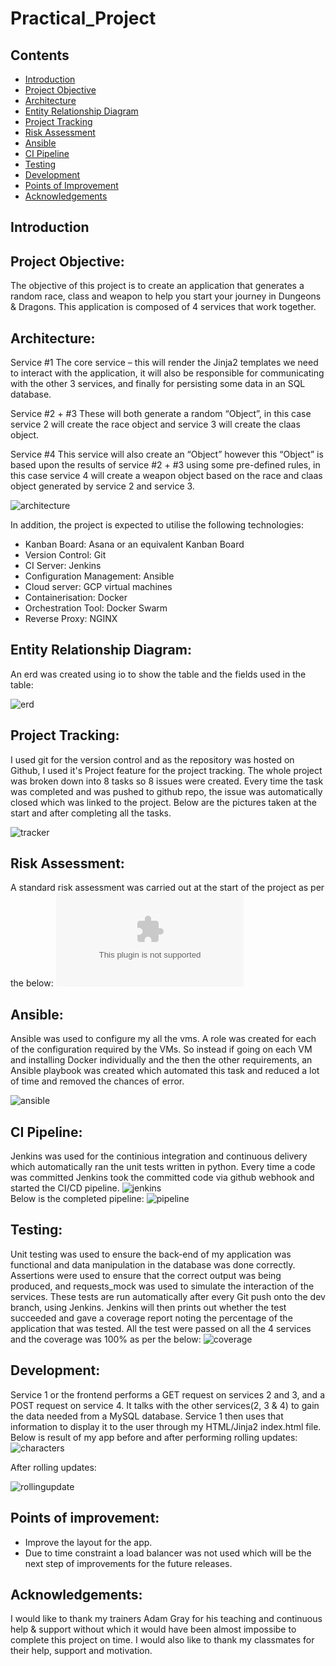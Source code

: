 # Practical_Project

## Contents

- [Introduction](#Introduction)
- [Project Objective](#Project-Objective)
- [Architecture](#Architecture)
- [Entity Relationship Diagram](#Entity-Relationship-Diagram)
- [Project Tracking](#Project-Tracking)
- [Risk Assessment](#Risk-Assessment)
- [Ansible](#Ansible)
- [CI Pipeline](#CI-Pipeline)
- [Testing](#Testing)
- [Development](#Development)
- [Points of Improvement](#Points-of-Improvement)
- [Acknowledgements](#Acknowledgements)

## Introduction

## Project Objective:

The objective of this project is to create an application that generates a random race, class and weapon to help you start your journey in Dungeons & Dragons. This application is composed of 4 services that work together. 

## Architecture:

Service #1
The core service – this will render the Jinja2 templates we need to interact with the application, it will also be responsible for communicating with the other 3 services, and finally for persisting some data in an SQL database.

Service #2 + #3
These will both generate a random “Object”, in this case service 2 will create the race object and service 3 will create the claas object.

Service #4
This service will also create an “Object” however this “Object” is based upon the results of service #2 + #3 using some pre-defined rules, in this case service 4 will create a weapon object based on the race and claas object generated by service 2 and service 3.

![architecture](proj_images/architecture.PNG)

In addition, the project is expected to utilise the following technologies:

- Kanban Board: Asana or an equivalent Kanban Board
- Version Control: Git
- CI Server: Jenkins
- Configuration Management: Ansible
- Cloud server: GCP virtual machines
- Containerisation: Docker
- Orchestration Tool: Docker Swarm
- Reverse Proxy: NGINX

## Entity Relationship Diagram:

An erd was created using io to show the table and the fields used in the table:

![erd](proj_images/erd.PNG)

## Project Tracking:

I used git for the version control and as the repository was hosted on Github, I used it's Project feature for the project tracking. The whole project was broken down into 8 tasks so 8 issues were created. Every time the task was completed and was pushed to github repo, the issue was automatically closed which was linked to the project. Below are the pictures taken at the start and after completing all the tasks.

![tracker](proj_images/pipeline.PNG)

## Risk Assessment:

A standard risk assessment was carried out at the start of the project as per the below:
![risk](proj_images/risk_assessment.xlsx)

## Ansible:

Ansible was used to configure my all the vms. A role was created for each of the configuration required by the VMs. So instead if going on each VM and installing Docker individually and the then the other requirements, an Ansible playbook was created which automated this task and reduced a lot of time and removed the chances of error.

![ansible](proj_images/ansible.PNG)

## CI Pipeline:

Jenkins was used for the continious integration and continuous delivery which automatically ran the unit tests written in python. Every time a code was committed Jenkins took the committed code via github webhook and started the CI/CD pipeline.
![jenkins](proj_images/jenkins.png)  
Below is the completed pipeline:
![pipeline](proj_images/Pipeline.PNG)

## Testing:

Unit testing was used to ensure the back-end of my application was functional and data manipulation in the database was done correctly. Assertions were used to ensure that the correct output was being produced, and requests_mock was used to simulate the interaction of the services. These tests are run automatically after every Git push onto the dev branch, using Jenkins. Jenkins will then prints out whether the test succeeded and gave a coverage report noting the percentage of the application that was tested.
All the test were passed on all the 4 services and the coverage was 100% as per the below:
![coverage](proj_images/Coverage.PNG)

## Development:

Service 1 or the frontend performs a GET request on services 2 and 3, and a POST request on service 4. It talks with the other services(2, 3 & 4) to gain the data needed from a MySQL database. Service 1 then uses that information to display it to the user through my HTML/Jinja2 index.html file. Below is result of my app before and after performing rolling updates:
![characters](proj_images/character.PNG) 

After rolling updates:

![rollingupdate](proj_images/Rolling_update.PNG)
## Points of improvement:

- Improve the layout for the app.
- Due to time constraint a load balancer was not used which will be the next step of improvements for the future releases.


## Acknowledgements:

I would like to thank my trainers Adam Gray for his teaching and continuous help & support without which it would have been almost impossibe to complete this project on time. I would also like to thank my classmates for their help, support and motivation.




